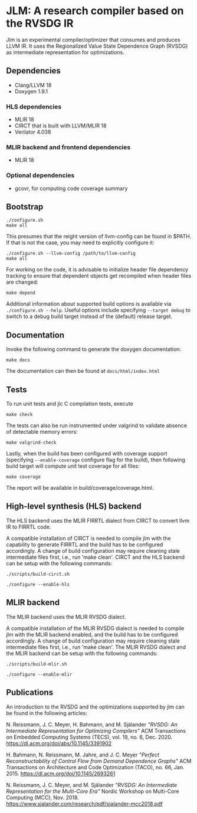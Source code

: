 # JLM: A research compiler based on the RVSDG IR

Jlm is an experimental compiler/optimizer that consumes and produces LLVM IR. It uses the
Regionalized Value State Dependence Graph (RVSDG) as intermediate representation for optimizations.

## Dependencies
* Clang/LLVM 18
* Doxygen 1.9.1

### HLS dependencies
* MLIR 18
* CIRCT that is built with LLVM/MLIR 18
* Verilator 4.038

### MLIR backend and frontend dependencies
* MLIR 18

### Optional dependencies
* gcovr, for computing code coverage summary

## Bootstrap
```
./configure.sh
make all
```

This presumes that the reight version of llvm-config can be found in $PATH.
If that is not the case, you may need to explicitly configure it:

```
./configure.sh --llvm-config /path/to/llvm-config
make all
```

For working on the code, it is advisable to initialize header file
dependency tracking to ensure that dependent objects get recompiled when
header files are changed:

```
make depend
```

Additional information about supported build options is available via
`./configure.sh --help`. Useful options include specifying
`--target debug` to switch to a debug build target instead of the (default)
release target.

## Documentation
Invoke the following command to generate the doxygen documentation:
```
make docs
```
The documentation can then be found at `docs/html/index.html`

## Tests
To run unit tests and jlc C compilation tests, execute
```
make check
```

The tests can also be run instrumented under valgrind to validate absence
of detectable memory errors:
```
make valgrind-check
```

Lastly, when the build has been configured with coverage support (specifying
`--enable-coverage` configure flag for the build), then following build target
will compute unit test coverage for all files:
```
make coverage
```
The report will be available in build/coverage/coverage.html.

## High-level synthesis (HLS) backend
The HLS backend uses the MLIR FIRRTL dialect from CIRCT to convert llvm IR to FIRRTL code.

A compatible installation of CIRCT is needed to compile jlm with the capability to generate FIRRTL
and the build has to be configured accordingly. A change of build configuration may require cleaning
stale intermediate files first, i.e., run 'make clean'.
CIRCT and the HLS backend can be setup with the following commands:
```
./scripts/build-circt.sh

./configure --enable-hls
```

## MLIR backend
The MLIR backend uses the MLIR RVSDG dialect.

A compatible installation of the MLIR RVSDG dialect is needed to compile jlm with the MLIR backend
enabled, and the build has to be configured accordingly. A change of build configuration may require
cleaning stale intermediate files first, i.e., run 'make clean'.
The MLIR RVSDG dialect and the MLIR backend can be setup with the following commands:
```
./scripts/build-mlir.sh

./configure --enable-mlir
```

## Publications
An introduction to the RVSDG and the optimizations supported by jlm can be found in the
following articles:

N. Reissmann, J. C. Meyer, H. Bahmann, and M. Själander
*"RVSDG: An Intermediate Representation for Optimizing Compilers"*
ACM Transactions on Embedded Computing Systems (TECS), vol. 19, no. 6, Dec. 2020.
https://dl.acm.org/doi/abs/10.1145/3391902

H. Bahmann, N. Reissmann, M. Jahre, and J. C. Meyer
*"Perfect Reconstructability of Control Flow from Demand Dependence Graphs"*
ACM Transactions on Architecture and Code Optimization (TACO), no. 66, Jan. 2015.
https://dl.acm.org/doi/10.1145/2693261

N. Reissmann, J. C. Meyer, and M. Själander
*"RVSDG: An Intermediate Representation for the Multi-Core Era"*
Nordic Workshop on Multi-Core Computing (MCC), Nov. 2018.
https://www.sjalander.com/research/pdf/sjalander-mcc2018.pdf
